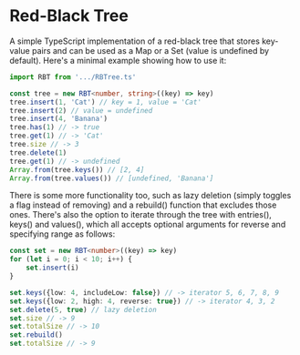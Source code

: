 # Red-Black Tree

A simple TypeScript implementation of a red-black tree that stores key-value pairs and can be used as a Map or a Set (value is undefined by default). Here's a minimal example showing how to use it:

```ts
import RBT from '.../RBTree.ts'

const tree = new RBT<number, string>((key) => key)
tree.insert(1, 'Cat') // key = 1, value = 'Cat'
tree.insert(2) // value = undefined
tree.insert(4, 'Banana')
tree.has(1) // -> true
tree.get(1) // -> 'Cat'
tree.size // -> 3
tree.delete(1)
tree.get(1) // -> undefined
Array.from(tree.keys()) // [2, 4]
Array.from(tree.values()) // [undefined, 'Banana']
```

There is some more functionality too, such as lazy deletion (simply toggles a flag instead of removing) and a rebuild() function that excludes those ones. There's also the option to iterate through the tree with entries(), keys() and values(), which all accepts optional arguments for reverse and specifying range as follows:

```ts
const set = new RBT<number>((key) => key)
for (let i = 0; i < 10; i++) {
    set.insert(i)
}

set.keys({low: 4, includeLow: false}) // -> iterator 5, 6, 7, 8, 9
set.keys({low: 2, high: 4, reverse: true}) // -> iterator 4, 3, 2
set.delete(5, true) // lazy deletion
set.size // -> 9
set.totalSize // -> 10
set.rebuild()
set.totalSize // -> 9
```